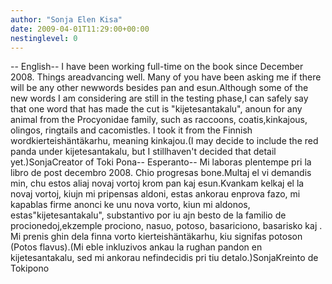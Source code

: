 ```yaml
---
author: "Sonja Elen Kisa"
date: 2009-04-01T11:29:00+00:00
nestinglevel: 0
---
```

\--
English--
I have been working full-time on the book since December 2008. Things areadvancing well. Many of you have been asking me if there will be any other newwords besides pan and esun.Although some of the new words I am considering are still in the testing phase,I can safely say that one word that has made the cut is "kijetesantakalu", anoun for any animal from the Procyonidae family, such as raccoons, coatis,kinkajous, olingos, ringtails and cacomistles. I took it from the Finnish wordkierteishäntäkarhu, meaning kinkajou.(I may decide to include the red panda under kijetesantakalu, but I stillhaven't decided that detail yet.)SonjaCreator of Toki Pona--
Esperanto--
Mi laboras plentempe pri la libro de post decembro 2008. Chio progresas bone.Multaj el vi demandis min, chu estos aliaj novaj vortoj krom pan kaj esun.Kvankam kelkaj el la novaj vortoj, kiujn mi pripensas aldoni, estas ankorau enprova fazo, mi kapablas firme anonci ke unu nova vorto, kiun mi aldonos, estas"kijetesantakalu", substantivo por iu ajn besto de la familio de procionedoj,ekzemple prociono, nasuo, potoso, basariciono, basarisko kaj . Mi prenis ghin dela finna vorto kierteishäntäkarhu, kiu signifas potoson (Potos flavus).(Mi eble inkluzivos ankau la rughan pandon en kijetesantakalu, sed mi ankorau nefindecidis pri tiu detalo.)SonjaKreinto de Tokipono